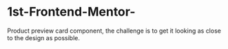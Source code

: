 # 1st-Frontend-Mentor-
Product preview card component, the challenge is to get it looking as close to the design as possible.
